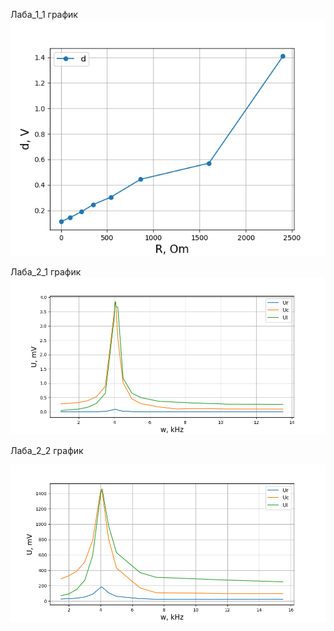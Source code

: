 Лаба_1_1 график
![d](ex1.png)

Лаба_2_1 график
![r=100 Om](../imgs/ex2_r_100_om.png)

Лаба_2_2 график

![r=860 Om](../imgs/r_860_om.png)
